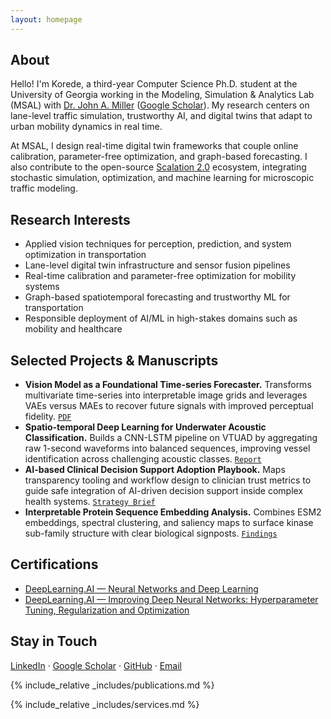 ```yaml
---
layout: homepage
---
```


## About

Hello! I'm Korede, a third-year Computer Science Ph.D. student at the University of Georgia working in the Modeling, Simulation & Analytics Lab (MSAL) with [Dr. John A. Miller](https://openreview.net/profile?id=~John_A._Miller1) ([Google Scholar](https://scholar.google.com/citations?user=K7j2Uk8AAAAJ&hl=en)). My research centers on lane-level traffic simulation, trustworthy AI, and digital twins that adapt to urban mobility dynamics in real time.

At MSAL, I design real-time digital twin frameworks that couple online calibration, parameter-free optimization, and graph-based forecasting. I also contribute to the open-source [Scalation 2.0](https://github.com/scalation/scalation_2.0) ecosystem, integrating stochastic simulation, optimization, and machine learning for microscopic traffic modeling.

## Research Interests

- Applied vision techniques for perception, prediction, and system optimization in transportation
- Lane-level digital twin infrastructure and sensor fusion pipelines
- Real-time calibration and parameter-free optimization for mobility systems
- Graph-based spatiotemporal forecasting and trustworthy ML for transportation
- Responsible deployment of AI/ML in high-stakes domains such as mobility and healthcare

## Selected Projects & Manuscripts

- **Vision Model as a Foundational Time-series Forecaster.** Transforms multivariate time-series into interpretable image grids and leverages VAEs versus MAEs to recover future signals with improved perceptual fidelity. [`PDF`](/KoredeCV/VisionModel_for_timeseries.pdf)
- **Spatio-temporal Deep Learning for Underwater Acoustic Classification.** Builds a CNN-LSTM pipeline on VTUAD by aggregating raw 1-second waveforms into balanced sequences, improving vessel identification across challenging acoustic classes. [`Report`](/KoredeCV/ST_DeepLearning4UnderWaterAcouticSignal.pdf)
- **AI-based Clinical Decision Support Adoption Playbook.** Maps transparency tooling and workflow design to clinician trust metrics to guide safe integration of AI-driven decision support inside complex health systems. [`Strategy Brief`](/KoredeCV/AI_CDSS_PROJECT_8000_ORIGINAL.pdf)
- **Interpretable Protein Sequence Embedding Analysis.** Combines ESM2 embeddings, spectral clustering, and saliency maps to surface kinase sub-family structure with clear biological signposts. [`Findings`](/KoredeCV/Protain_Interpretation.pdf)

## Certifications

- [DeepLearning.AI — Neural Networks and Deep Learning](https://coursera.org/verify/1V8OP0C1JOPT)
- [DeepLearning.AI — Improving Deep Neural Networks: Hyperparameter Tuning, Regularization and Optimization](https://coursera.org/verify/NANMU1733ILS)

## Stay in Touch

[LinkedIn](https://www.linkedin.com/in/koredebishi/) · [Google Scholar](https://scholar.google.com/citations?user=K7j2Uk8AAAAJ&hl=en) · [GitHub](https://github.com/koredebishi) · [Email](mailto:korede.bishi01@gmail.com)

{% include_relative _includes/publications.md %}

{% include_relative _includes/services.md %}

